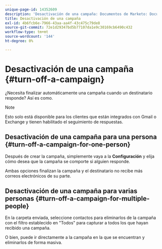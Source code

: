 ```yaml
---
unique-page-id: 14352609
description: 'Desactivación de una campaña: Documentos de Marketo: Documentación del producto'
title: Desactivación de una campaña
exl-id: 4b6fcb6e-7966-43aa-aa4f-43c475c79de8
source-git-commit: 72e1d29347bd5b77107da1e9c30169cb6490c432
workflow-type: tm+mt
source-wordcount: '144'
ht-degree: 0%

---
```


# Desactivación de una campaña {#turn-off-a-campaign}

¿Necesita finalizar automáticamente una campaña cuando un destinatario responde? Así es como.

>[!NOTE]
>
>Esto solo está disponible para los clientes que están integrados con Gmail o Exchange y tienen habilitado el seguimiento de respuestas.

## Desactivación de una campaña para una persona {#turn-off-a-campaign-for-one-person}

Después de crear la campaña, simplemente vaya a la **Configuración** y elija cómo desea que la campaña se comporte si alguien responde.

Ambas opciones finalizan la campaña y el destinatario no recibe más correos electrónicos de su parte.

## Desactivación de una campaña para varias personas {#turn-off-a-campaign-for-multiple-people}

En la carpeta enviada, seleccione contactos para eliminarlos de la campaña con el filtro establecido en &quot;Todos&quot; para capturar a todos los que hayan recibido una campaña.

O bien, puede ir directamente a la campaña en la que se encuentran y eliminarlos de forma masiva.
